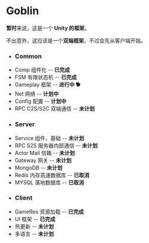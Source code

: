 # Goblin

**暂时**来说，这是一个 **Unity 的框架**。

不出意外，这应该是一个**双端框架**，不过会先从客户端开始。

- ### Common
 - Comp 组件化
 -- **已完成**
 - FSM 有限状态机
 -- **已完成**
 - Gameplay 框架
 -- **进行中 🐕**
 - Net 网络
 -- **计划中**
 - Config 配置
 -- **计划中**
 - RPC C2S/S2C 双端通信
 -- **未计划**
- ### Server
 - Service 组件，基础
 -- **未计划**
 - RPC S2S 服务器内部通信
 -- **未计划**
 - Actor Mail 信箱
 -- **未计划**
 - Gateway 网关
 -- **未计划**
 - MongoDB
 -- **未计划**
 - Redis 内存高速数据库
 -- **已取消**
 - MYSQL 落地数据库
 -- **已取消**
- ### Client
 - GameRes 资源加载
 -- **已完成**
 - UI 框架
 -- **已完成**
 - 热更新
 -- **未计划**
 - 多语言
 -- **未计划**
